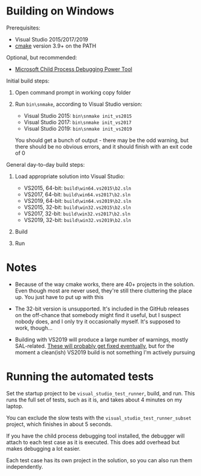 # Building on Windows

Prerequisites:

- Visual Studio 2015/2017/2019
- [cmake](https://cmake.org/) version 3.9+ on the PATH
  
Optional, but recommended:

- [Microsoft Child Process Debugging Power Tool](https://marketplace.visualstudio.com/items?itemName=GreggMiskelly.MicrosoftChildProcessDebuggingPowerTool)

Initial build steps:

1. Open command prompt in working copy folder 

2. Run `bin\snmake`, according to Visual Studio version:

   - Visual Studio 2015: `bin\snmake init_vs2015`
   - Visual Studio 2017: `bin\snmake init_vs2017`
   - Visual Studio 2019: `bin\snmake init_vs2019`

   You should get a bunch of output - there may be the odd warning,
   but there should be no obvious errors, and it should finish with an
   exit code of 0

General day-to-day build steps:

1. Load appropriate solution into Visual Studio:

   - VS2015, 64-bit: `build\win64.vs2015\b2.sln`
   - VS2017, 64-bit: `build\win64.vs2017\b2.sln`
   - VS2019, 64-bit: `build\win64.vs2019\b2.sln`
   - VS2015, 32-bit: `build\win32.vs2015\b2.sln`
   - VS2017, 32-bit: `build\win32.vs2017\b2.sln`
   - VS2019, 32-bit: `build\win32.vs2019\b2.sln`

2. Build

3. Run

# Notes

- Because of the way cmake works, there are 40+ projects in the
  solution. Even though most are never used, they're still there
  cluttering the place up. You just have to put up with this

- The 32-bit version is unsupported. It's included in the GitHub
  releases on the off-chance that somebody might find it useful, but I
  suspect nobody does, and I only try it occasionally myself. It's
  supposed to work, though...

- Building with VS2019 will produce a large number of warnings, mostly
  SAL-related.
  [These will probably get fixed eventually](https://github.com/tom-seddon/b2/issues/42),
  but for the moment a clean(ish) VS2019 build is not something I'm
  actively pursuing

# Running the automated tests

Set the startup project to be `visual_studio_test_runner`, build, and
run. This runs the full set of tests, such as it is, and takes about 4
minutes on my laptop.

You can exclude the slow tests with the
`visual_studio_test_runner_subset` project, which finishes in about 5
seconds.

If you have the child process debugging tool installed, the debugger
will attach to each test case as it is executed. This does add
overhead but makes debugging a lot easier.

Each test case has its own project in the solution, so you can also
run them independently.
